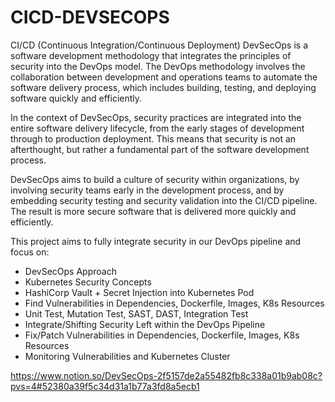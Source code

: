 # CICD-DEVSECOPS

CI/CD (Continuous Integration/Continuous Deployment) DevSecOps is a software development methodology that integrates the principles of security into the DevOps model. The DevOps methodology involves the collaboration between development and operations teams to automate the software delivery process, which includes building, testing, and deploying software quickly and efficiently.

In the context of DevSecOps, security practices are integrated into the entire software delivery lifecycle, from the early stages of development through to production deployment. This means that security is not an afterthought, but rather a fundamental part of the software development process.

DevSecOps aims to build a culture of security within organizations, by involving security teams early in the development process, and by embedding security testing and security validation into the CI/CD pipeline. The result is more secure software that is delivered more quickly and efficiently.

This project aims to fully integrate security in our DevOps pipeline and focus on:
- DevSecOps Approach
- Kubernetes Security Concepts
- HashiCorp Vault + Secret Injection into Kubernetes Pod
- Find Vulnerabilities in Dependencies, Dockerfile, Images, K8s Resources
- Unit Test, Mutation Test, SAST, DAST, Integration Test
- Integrate/Shifting Security Left within the DevOps Pipeline
- Fix/Patch Vulnerabilities in Dependencies, Dockerfile, Images, K8s Resources
- Monitoring Vulnerabilities and Kubernetes Cluster

https://www.notion.so/DevSecOps-2f5157de2a55482fb8c338a01b9ab08c?pvs=4#52380a39f5c34d31a1b77a3fd8a5ecb1
